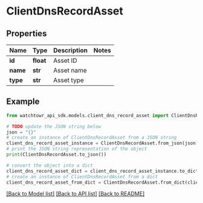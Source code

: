 # ClientDnsRecordAsset


## Properties

Name | Type | Description | Notes
------------ | ------------- | ------------- | -------------
**id** | **float** | Asset ID | 
**name** | **str** | Asset name | 
**type** | **str** | Asset type | 

## Example

```python
from watchtowr_api_sdk.models.client_dns_record_asset import ClientDnsRecordAsset

# TODO update the JSON string below
json = "{}"
# create an instance of ClientDnsRecordAsset from a JSON string
client_dns_record_asset_instance = ClientDnsRecordAsset.from_json(json)
# print the JSON string representation of the object
print(ClientDnsRecordAsset.to_json())

# convert the object into a dict
client_dns_record_asset_dict = client_dns_record_asset_instance.to_dict()
# create an instance of ClientDnsRecordAsset from a dict
client_dns_record_asset_from_dict = ClientDnsRecordAsset.from_dict(client_dns_record_asset_dict)
```
[[Back to Model list]](../README.md#documentation-for-models) [[Back to API list]](../README.md#documentation-for-api-endpoints) [[Back to README]](../README.md)


